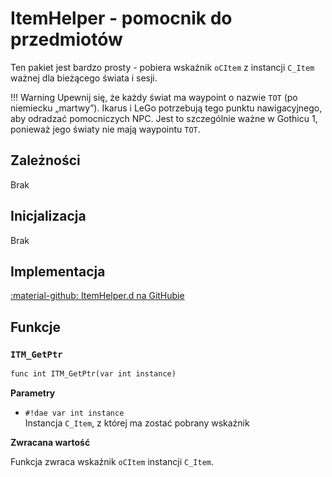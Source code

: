 # ItemHelper - pomocnik do przedmiotów
Ten pakiet jest bardzo prosty - pobiera wskaźnik `oCItem` z instancji `C_Item` ważnej dla bieżącego świata i sesji.

!!! Warning
    Upewnij się, że każdy świat ma waypoint o nazwie `TOT` (po niemiecku „martwy”). Ikarus i LeGo potrzebują tego punktu nawigacyjnego, aby odradzać pomocniczych NPC.
    Jest to szczególnie ważne w Gothicu 1, ponieważ jego światy nie mają waypointu `TOT`.

## Zależności
Brak

## Inicjalizacja
Brak

## Implementacja
[:material-github: ItemHelper.d na GitHubie](https://github.com/Lehona/LeGo/blob/dev/ItemHelper.d)

## Funkcje

### `ITM_GetPtr`
```dae
func int ITM_GetPtr(var int instance)
```
**Parametry**

- `#!dae var int instance`  
    Instancja `C_Item`, z której ma zostać pobrany wskaźnik

**Zwracana wartość**

Funkcja zwraca wskaźnik `oCItem` instancji `C_Item`.
